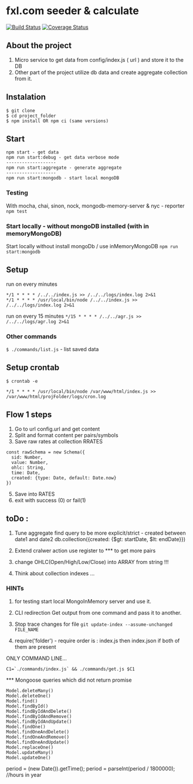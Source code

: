 # fxl.com seeder & calculate
[![Build Status](https://travis-ci.org/bbvox/fxseeder.svg?branch=master)](https://travis-ci.org/bbvox/fxseeder)
[![Coverage Status](https://coveralls.io/repos/github/bbvox/fxseeder/badge.svg?branch=master)](https://coveralls.io/github/bbvox/fxseeder?branch=master)
  
## About the project
 1. Micro service to get data from config/index.js ( url ) and store it to the DB
 2. Other part of the project utilize db data and create aggregate collection from it.

## Instalation
```
$ git clone
$ cd project_folder
$ npm install OR npm ci (same versions)
```  

## Start
```
npm start - get data
npm run start:debug - get data verbose mode
-------------------
npm run start:aggregate - generate aggregate
-------------------
npm run start:mongodb - start local mongoDB
```
### Testing
With mocha, chai, sinon, nock, mongodb-memory-server & nyc - reporter
`npm test` 

### Start locally - without mongoDB installed (with in memoryMongoDB)

Start locally without install mongoDb / use inMemoryMongoDB
`npm run start:mongodb`

## Setup

run on every minutes
```
*/1 * * * * /../../index.js >> /../../logs/index.log 2>&1
*/1 * * * * /usr/local/bin/node /../../index.js >> /../../logs/index.log 2>&1
```

run on every 15 minutes
`*/15 * * * * /../../agr.js >> /../../logs/agr.log 2>&1`

### Other commands
`$ ./commands/list.js` - list saved data

## Setup crontab

`$ crontab -e`

`*/1 * * * * /usr/local/bin/node /var/www/html/index.js >> /var/www/html/projFolder/logs/cron.log`

## Flow 1 steps
1. Go to url config.url and get content
2. Split and format content per pairs/symbols
3. Save raw rates at collection RRATES

```
const rawSchema = new Schema({
  sid: Number,
  value: Number,
  ohlc: String,
  time: Date,
  created: {type: Date, default: Date.now}
})
```
5. Save into RATES 
6. exit with success (0) or fail(1)

## toDo :

 1. Tune aggregate find query to be more explicit/strict - created between date1 and date2 
   db.collection({created: {$gt: startDate, $lt: endDate}})

 1. Extend cralwer action use register to *** to get more pairs
 2. change OHLC(Open/High/Low/Close) into ARRAY from string !!!
 3. Think about collection indexes ...


### HINTs

1. for testing start local MongoInMemory server and use it.

2. CLI redirection Get output from one command and pass it to another.

3. Stop trace changes for file
``
git update-index --assume-unchanged FILE_NAME 
``

4. require('folder') - require order is : index.js then index.json if both of them are present

ONLY COMMAND LINE...
```
C1=`./commands/index.js` && ./commands/get.js $C1
```
*** Mongoose queries which did not return promise

```
Model.deleteMany()
Model.deleteOne()
Model.find()
Model.findById()
Model.findByIdAndDelete()
Model.findByIdAndRemove()
Model.findByIdAndUpdate()
Model.findOne()
Model.findOneAndDelete()
Model.findOneAndRemove()
Model.findOneAndUpdate()
Model.replaceOne()
Model.updateMany()
Model.updateOne()
```

period = (new Date()).getTime();
period = parseInt(period / 1800000); //hours in year
